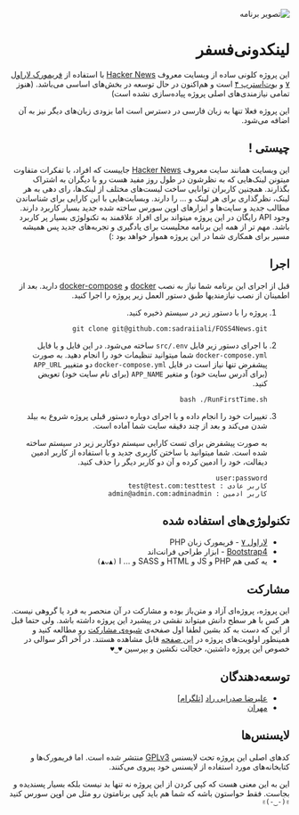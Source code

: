<div dir="rtl">

![تصویر برنامه](img/screenshot.png)

# لینکدونی‌فسفر

این پروژه کلونی ساده از وبسایت معروف [Hacker News](https://news.ycombinator.com/) با استفاده از [فریمورک لاراول ۷](https://laravel.com/docs/7.x/) و [بوت‌استرپ ۴](https://getbootstrap.com/docs/4.4/getting-started/introduction/) است و هم‌اکنون در حال توسعه در بخش‌های اساسی می‌باشد. (هنوز تمامی نیازمندی‌های اصلی پروژه پیاده‌سازی نشده است)

این پروژه فعلا تنها به زبان فارسی در دسترس است اما بزودی زبان‌های دیگر نیز به آن اضافه می‌شود.

## چیستی !

این وبسایت همانند سایت معروف [Hacker News](https://news.ycombinator.com/)  جاییست که افراد، با تفکرات متفاوت میتونن لینک‌هایی که به نظرشون در طول روز مفید هست رو با دیگران به اشتراک بگذارند. همچنین کاربران توانایی ساخت لیست‌های مختلف از لینک‌ها، رای دهی به هر لینک، نظرگذاری برای هر لینک و ... را دارند. وبسایت‌هایی با این کارایی برای شناساندن مطالب جدید و سایت‌ها و ابزار‌های اوپن سورس ساخته شده جدید بسیار کاربرد دارند. وجود API رایگان در این پروژه میتواند برای افراد علاقمند به تکنولوژی بسیار پر کاربرد باشد. مهم تر از همه این برنامه محلیست برای یادگیری و تجربه‌های جدید پس همیشه مسیر برای همکاری شما در این پروژه هموار خواهد بود :)

## اجرا

قبل از اجرای این برنامه شما نیاز به نصب [docker](https://docs.docker.com/install/) و [docker-compose](https://docs.docker.com/compose/install/) دارید. بعد از اطمینان از نصب نیازمندیها طبق دستور العمل زیر پروژه را  اجرا کنید.

1. پروژه را با دستور زیر در سیستم ذخیره کنید.

   ```
   git clone git@github.com:sadraiiali/FOSS4News.git
   ```

2. با اجرای دستور زیر فایل `src/.env` ساخته می‌شود. در این فایل و یا فایل `docker-compose.yml` شما میتوانید تنظیمات خود را انجام دهید. به صورت پیشفرض تنها نیاز است در فایل `docker-compose.yml` دو متغییر `APP_URL` (برای آدرس سایت خود) و متغیر `APP_NAME` (برای نام سایت خود) تعویض کنید.

   ```
   bash ./RunFirstTime.sh
   ```

3. تغییرات خود را انجام داده و با اجرای دوباره دستور قبلی پروژه شروع به بیلد شدن می‌کند و بعد از چند دقیقه سایت شما آماده است.

   به صورت پیشفرض برای تست کارایی سیستم دوکاربر زیر در سیستم ساخته شده است. شما میتوانید با ساختن کاربری جدید و با استفاده از کاربر ادمین دیفالت، خود را ادمین کرده و آن دو کاربر دیگر را حذف کنید.

   ```
   user:password
   کاربر عادی : test@test.com:testtest
   کاربر ادمین :‌ admin@admin.com:adminadmin
   ```
   
   

## تکنولوژی‌های استفاده شده

- [لاراول ۷](https://laravel.com/docs/7.x) - فریمورک زبان PHP
- [Bootstrap4](https://getbootstrap.com/) - ابزار طراحی فرانت‌اند
- یه کمی هم PHP و JS و HTML و SASS و ... ا `(▲ᴗ▲)`

## مشارکت

این پروژه، پروژه‌ای آزاد و متن‌باز بوده و مشارکت در آن منحصر به فرد یا  گروهی نیست. هر کس با هر سطح دانش میتواند نقشی در پیشبرد این پروژه داشته باشد. ولی حتما قبل از این که دست به کد بشین لطفا اول صفحه‌ی [شیوه‌ی مشارکت](/doc/CONTRIBUTING_FA.md) رو مطالعه کنید و همینطور اولویت‌های پروژه در [این صفحه](/doc/TODO_FA.md)  قابل مشاهده هستند. در آخر اگر سوالی در خصوص این پروژه داشتین، خجالت نکشین و بپرسین `♥‿♥`

## توسعه‌دهندگان

- [علیرضا صدرایی راد](https://github.com/sadraiiali/)  [[تلگرام](https://t.me/thepiker)]
- [مهران](https://github.com/meh666ran)

## لایسنس‌ها

کدهای اصلی این پروژه تحت لایسنس [GPLv3](https://github.com/sadraiiali/FOSS4News/blob/master/LICENSE) منتشر شده است. اما فریمورک‌ها و کتابخانه‌های مورد استفاده از لایسنس خود پیروی می‌کنند.

این به این معنی هست که کپی کردن از این پروژه نه تنها بد نیست بلکه بسیار پسندیده و بجاست. فقط حواستون باشه که شما هم باید کپی برنامتون رو مثل من اوپن سورس کنید `✌(-‿-)✌`

</div>

   ```

   ```